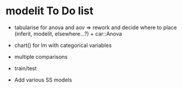 # modelit To Do list

-   tabularise for anova and aov => rework and decide where to place (inferit, modelit, elsewhere...?) + car::Anova

-   chart() for lm with categorical variables

-   multiple comparisons

-   train/test

-   Add various SS models
